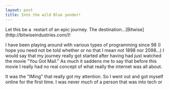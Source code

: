 ```yaml
---
layout: post
title: Into the wild Blue yonder!
---
```

<p>Let this be a  restart of an epic journey. The destination...[Bitwise](http://bitwiseindustries.com/)!</p>
<p>I have been playing around with various types of programming since 98 (I hope you need not be told whether or no that I mean not 1898 nor 2098…) I would say that my journey really got started after having had just watched the movie "You Got Mail." As much it saddens me to say that before this movie I really had no real concept of what really the internet was all about.</p> 
<p>It was the "IMing" that really got my attention. So I went out and got myself online for the first time. I was never much of a person that was into tech or </p>
